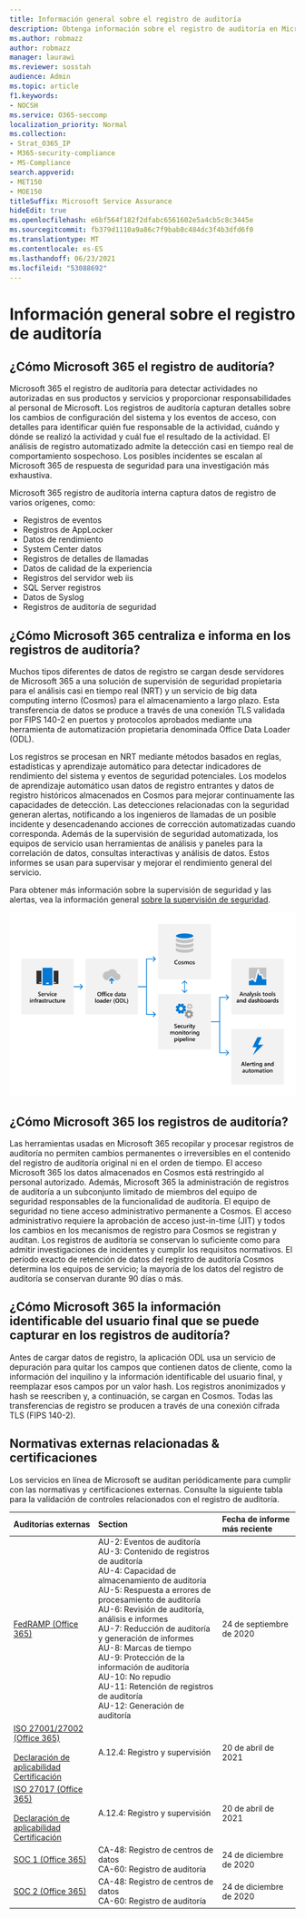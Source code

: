 ```yaml
---
title: Información general sobre el registro de auditoría
description: Obtenga información sobre el registro de auditoría en Microsoft 365
ms.author: robmazz
author: robmazz
manager: laurawi
ms.reviewer: sosstah
audience: Admin
ms.topic: article
f1.keywords:
- NOCSH
ms.service: O365-seccomp
localization_priority: Normal
ms.collection:
- Strat_O365_IP
- M365-security-compliance
- MS-Compliance
search.appverid:
- MET150
- MOE150
titleSuffix: Microsoft Service Assurance
hideEdit: true
ms.openlocfilehash: e6bf564f182f2dfabc6561602e5a4cb5c8c3445e
ms.sourcegitcommit: fb379d1110a9a86c7f9bab8c484dc3f4b3dfd6f0
ms.translationtype: MT
ms.contentlocale: es-ES
ms.lasthandoff: 06/23/2021
ms.locfileid: "53088692"
---
```

# <a name="audit-logging-overview"></a>Información general sobre el registro de auditoría

## <a name="how-does-microsoft-365-employ-audit-logging"></a>¿Cómo Microsoft 365 el registro de auditoría?

Microsoft 365 el registro de auditoría para detectar actividades no autorizadas en sus productos y servicios y proporcionar responsabilidades al personal de Microsoft. Los registros de auditoría capturan detalles sobre los cambios de configuración del sistema y los eventos de acceso, con detalles para identificar quién fue responsable de la actividad, cuándo y dónde se realizó la actividad y cuál fue el resultado de la actividad. El análisis de registro automatizado admite la detección casi en tiempo real de comportamiento sospechoso. Los posibles incidentes se escalan al Microsoft 365 de respuesta de seguridad para una investigación más exhaustiva.

Microsoft 365 registro de auditoría interna captura datos de registro de varios orígenes, como:

- Registros de eventos
- Registros de AppLocker
- Datos de rendimiento
- System Center datos
- Registros de detalles de llamadas
- Datos de calidad de la experiencia
- Registros del servidor web iis
- SQL Server registros
- Datos de Syslog
- Registros de auditoría de seguridad

## <a name="how-does-microsoft-365-centralize-and-report-on-audit-logs"></a>¿Cómo Microsoft 365 centraliza e informa en los registros de auditoría?

Muchos tipos diferentes de datos de registro se cargan desde servidores de Microsoft 365 a una solución de supervisión de seguridad propietaria para el análisis casi en tiempo real (NRT) y un servicio de big data computing interno (Cosmos) para el almacenamiento a largo plazo. Esta transferencia de datos se produce a través de una conexión TLS validada por FIPS 140-2 en puertos y protocolos aprobados mediante una herramienta de automatización propietaria denominada Office Data Loader (ODL).

Los registros se procesan en NRT mediante métodos basados en reglas, estadísticas y aprendizaje automático para detectar indicadores de rendimiento del sistema y eventos de seguridad potenciales. Los modelos de aprendizaje automático usan datos de registro entrantes y datos de registro históricos almacenados en Cosmos para mejorar continuamente las capacidades de detección. Las detecciones relacionadas con la seguridad generan alertas, notificando a los ingenieros de llamadas de un posible incidente y desencadenando acciones de corrección automatizadas cuando corresponda. Además de la supervisión de seguridad automatizada, los equipos de servicio usan herramientas de análisis y paneles para la correlación de datos, consultas interactivas y análisis de datos. Estos informes se usan para supervisar y mejorar el rendimiento general del servicio.

Para obtener más información sobre la supervisión de seguridad y las alertas, vea la información general [sobre la supervisión de seguridad](assurance-security-monitoring.md).

![Flujo de datos de auditoría](../media/assurance-audit-data-flow.png)

## <a name="how-does-microsoft-365-protect-audit-logs"></a>¿Cómo Microsoft 365 los registros de auditoría?

Las herramientas usadas en Microsoft 365 recopilar y procesar registros de auditoría no permiten cambios permanentes o irreversibles en el contenido del registro de auditoría original ni en el orden de tiempo. El acceso Microsoft 365 los datos almacenados en Cosmos está restringido al personal autorizado. Además, Microsoft 365 la administración de registros de auditoría a un subconjunto limitado de miembros del equipo de seguridad responsables de la funcionalidad de auditoría. El equipo de seguridad no tiene acceso administrativo permanente a Cosmos. El acceso administrativo requiere la aprobación de acceso just-in-time (JIT) y todos los cambios en los mecanismos de registro para Cosmos se registran y auditan. Los registros de auditoría se conservan lo suficiente como para admitir investigaciones de incidentes y cumplir los requisitos normativos. El período exacto de retención de datos del registro de auditoría Cosmos determina los equipos de servicio; la mayoría de los datos del registro de auditoría se conservan durante 90 días o más.

## <a name="how-does-microsoft-365-protect-end-user-identifiable-information-that-may-be-captured-in-audit-logs"></a>¿Cómo Microsoft 365 la información identificable del usuario final que se puede capturar en los registros de auditoría?

Antes de cargar datos de registro, la aplicación ODL usa un servicio de depuración para quitar los campos que contienen datos de cliente, como la información del inquilino y la información identificable del usuario final, y reemplazar esos campos por un valor hash. Los registros anonimizados y hash se reescriben y, a continuación, se cargan en Cosmos. Todas las transferencias de registro se producen a través de una conexión cifrada TLS (FIPS 140-2).

## <a name="related-external-regulations--certifications"></a>Normativas externas relacionadas & certificaciones

Los servicios en línea de Microsoft se auditan periódicamente para cumplir con las normativas y certificaciones externas. Consulte la siguiente tabla para la validación de controles relacionados con el registro de auditoría.

| **Auditorías externas** | **Section** | **Fecha de informe más reciente** |
|:--------------------|:------------|:-----------------------|
| [FedRAMP (Office 365)](https://compliance.microsoft.com/compliancemanager) | AU-2: Eventos de auditoría <br> AU-3: Contenido de registros de auditoría <br> AU-4: Capacidad de almacenamiento de auditoría <br> AU-5: Respuesta a errores de procesamiento de auditoría <br> AU-6: Revisión de auditoría, análisis e informes <br> AU-7: Reducción de auditoría y generación de informes <br> AU-8: Marcas de tiempo <br> AU-9: Protección de la información de auditoría  <br> AU-10: No repudio <br> AU-11: Retención de registros de auditoría <br> AU-12: Generación de auditoría  | 24 de septiembre de 2020 | 
| [ISO 27001/27002 (Office 365)](https://servicetrust.microsoft.com/ViewPage/MSComplianceGuideV3?command=Download&downloadType=Document&downloadId=8d625374-4f2d-49f8-9d37-a4281ba98222&tab=7027ead0-3d6b-11e9-b9e1-290b1eb4cdeb&docTab=7027ead0-3d6b-11e9-b9e1-290b1eb4cdeb_ISO_Reports) <br><br> [Declaración de aplicabilidad](https://servicetrust.microsoft.com/ViewPage/MSComplianceGuideV3?command=Download&downloadType=Document&downloadId=c0df4ce8-c77e-4183-84eb-c8688470d8b1&tab=7027ead0-3d6b-11e9-b9e1-290b1eb4cdeb&docTab=7027ead0-3d6b-11e9-b9e1-290b1eb4cdeb_ISO_Reports) <br> [Certificación](https://servicetrust.microsoft.com/ViewPage/MSComplianceGuideV3?command=Download&downloadType=Document&downloadId=1e84a14a-2468-45ac-9412-5e53250d57ec&tab=7027ead0-3d6b-11e9-b9e1-290b1eb4cdeb&docTab=7027ead0-3d6b-11e9-b9e1-290b1eb4cdeb_ISO_Reports) | A.12.4: Registro y supervisión | 20 de abril de 2021 |
| [ISO 27017 (Office 365)](https://servicetrust.microsoft.com/ViewPage/MSComplianceGuideV3?command=Download&downloadType=Document&downloadId=8d625374-4f2d-49f8-9d37-a4281ba98222&tab=7027ead0-3d6b-11e9-b9e1-290b1eb4cdeb&docTab=7027ead0-3d6b-11e9-b9e1-290b1eb4cdeb_ISO_Reports) <br><br> [Declaración de aplicabilidad](https://servicetrust.microsoft.com/ViewPage/MSComplianceGuideV3?command=Download&downloadType=Document&downloadId=c0df4ce8-c77e-4183-84eb-c8688470d8b1&tab=7027ead0-3d6b-11e9-b9e1-290b1eb4cdeb&docTab=7027ead0-3d6b-11e9-b9e1-290b1eb4cdeb_ISO_Reports) <br> [Certificación](https://servicetrust.microsoft.com/ViewPage/MSComplianceGuideV3?command=Download&downloadType=Document&downloadId=70de0999-5451-43a3-9ef4-761e8fbfb1a3&tab=7027ead0-3d6b-11e9-b9e1-290b1eb4cdeb&docTab=7027ead0-3d6b-11e9-b9e1-290b1eb4cdeb_ISO_Reports) | A.12.4: Registro y supervisión | 20 de abril de 2021 |
| [SOC 1 (Office 365)](https://servicetrust.microsoft.com/ViewPage/MSComplianceGuideV3?command=Download&downloadType=Document&downloadId=90df3f9c-3aaf-4dbf-99d0-ca9f2991721b&tab=7027ead0-3d6b-11e9-b9e1-290b1eb4cdeb&docTab=7027ead0-3d6b-11e9-b9e1-290b1eb4cdeb_SOC_%2F_SSAE_16_Reports) | CA-48: Registro de centros de datos <br> CA-60: Registro de auditoría | 24 de diciembre de 2020 |
| [SOC 2 (Office 365)](https://servicetrust.microsoft.com/ViewPage/MSComplianceGuideV3?command=Download&downloadType=Document&downloadId=a73c1738-7892-42b7-acd3-87b6371c53f6&tab=7027ead0-3d6b-11e9-b9e1-290b1eb4cdeb&docTab=7027ead0-3d6b-11e9-b9e1-290b1eb4cdeb_SOC_%2F_SSAE_16_Reports) | CA-48: Registro de centros de datos <br> CA-60: Registro de auditoría | 24 de diciembre de 2020|